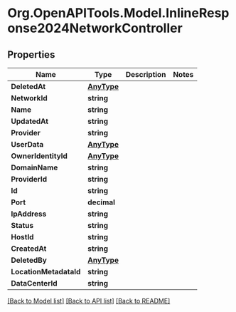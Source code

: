 
# Org.OpenAPITools.Model.InlineResponse2024NetworkController

## Properties

Name | Type | Description | Notes
------------ | ------------- | ------------- | -------------
**DeletedAt** | [**AnyType**](.md) |  | 
**NetworkId** | **string** |  | 
**Name** | **string** |  | 
**UpdatedAt** | **string** |  | 
**Provider** | **string** |  | 
**UserData** | [**AnyType**](.md) |  | 
**OwnerIdentityId** | [**AnyType**](.md) |  | 
**DomainName** | **string** |  | 
**ProviderId** | **string** |  | 
**Id** | **string** |  | 
**Port** | **decimal** |  | 
**IpAddress** | **string** |  | 
**Status** | **string** |  | 
**HostId** | **string** |  | 
**CreatedAt** | **string** |  | 
**DeletedBy** | [**AnyType**](.md) |  | 
**LocationMetadataId** | **string** |  | 
**DataCenterId** | **string** |  | 

[[Back to Model list]](../README.md#documentation-for-models)
[[Back to API list]](../README.md#documentation-for-api-endpoints)
[[Back to README]](../README.md)

